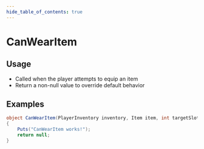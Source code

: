 ```yaml
---
hide_table_of_contents: true
---
```


# CanWearItem

## Usage

* Called when the player attempts to equip an item
* Return a non-null value to override default behavior

## Examples

```csharp title=""
object CanWearItem(PlayerInventory inventory, Item item, int targetSlot)
{
    Puts("CanWearItem works!");
    return null;
}
```

